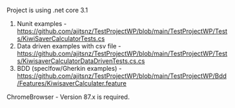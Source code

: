 Project is using .net core 3.1 

1) Nunit examples - https://github.com/ajitsnz/TestProjectWP/blob/main/TestProjectWP/Tests/KiwiSaverCalculatorTests.cs 
2) Data driven examples with csv file - https://github.com/ajitsnz/TestProjectWP/blob/main/TestProjectWP/Tests/KiwisaverCalculatorDataDrivenTests.cs.cs 
3) BDD (speclfow/Gherkin examples) - https://github.com/ajitsnz/TestProjectWP/blob/main/TestProjectWP/Bdd/Features/KiwisaverCalculater.feature

ChromeBrowser  - Version 87.x is required.
